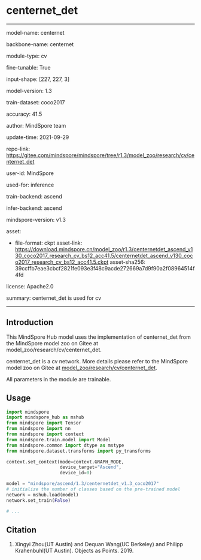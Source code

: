 # centernet_det

---

model-name: centernet

backbone-name: centernet

module-type: cv

fine-tunable: True

input-shape: [227, 227, 3]

model-version: 1.3

train-dataset: coco2017

accuracy: 41.5

author: MindSpore team

update-time: 2021-09-29

repo-link: <https://gitee.com/mindspore/mindspore/tree/r1.3/model_zoo/research/cv/centernet_det>

user-id: MindSpore

used-for: inference

train-backend: ascend

infer-backend: ascend

mindspore-version: v1.3

asset:

-
    file-format: ckpt
    asset-link: <https://download.mindspore.cn/model_zoo/r1.3/centernetdet_ascend_v130_coco2017_research_cv_bs12_acc41.5/centernetdet_ascend_v130_coco2017_research_cv_bs12_acc41.5.ckpt>
    asset-sha256: 39ccffb7eae3cbcf2821fe093e3f48c9acde272669a7d9f90a2f08964514f4fd

license: Apache2.0

summary: centernet_det is used for cv

---

## Introduction

This MindSpore Hub model uses the implementation of centernet_det from the MindSpore model zoo on Gitee at model_zoo/research/cv/centernet_det.

centernet_det is a cv network. More details please refer to the MindSpore model zoo on Gitee at [model_zoo/research/cv/centernet_det](https://gitee.com/mindspore/mindspore/blob/r1.3/model_zoo/research/cv/centernet_det/README.md).

All parameters in the module are trainable.

## Usage

```python
import mindspore
import mindspore_hub as mshub
from mindspore import Tensor
from mindspore import nn
from mindspore import context
from mindspore.train.model import Model
from mindspore.common import dtype as mstype
from mindspore.dataset.transforms import py_transforms

context.set_context(mode=context.GRAPH_MODE,
                    device_target="Ascend",
                    device_id=0)

model = "mindspore/ascend/1.3/centernetdet_v1.3_coco2017"
# initialize the number of classes based on the pre-trained model
network = mshub.load(model)
network.set_train(False)

# ...
```

## Citation

1. Xingyi Zhou(UT Austin) and Dequan Wang(UC Berkeley) and Philipp Krahenbuhl(UT Austin). Objects as Points. 2019.
